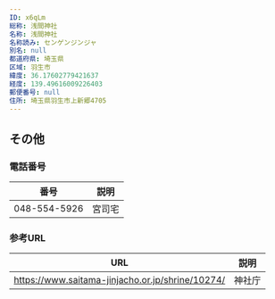 ```yaml
---
ID: x6qLm
総称: 浅間神社
名称: 浅間神社
名称読み: センゲンジンジャ
別名: null
都道府県: 埼玉県
区域: 羽生市
緯度: 36.17602779421637
経度: 139.49616009226403
郵便番号: null
住所: 埼玉県羽生市上新郷4705
---
```


## その他

### 電話番号

| 番号         | 説明   |
| ------------ | ------ |
| 048-554-5926 | 宮司宅 |

### 参考URL

| URL                                              | 説明   |
| ------------------------------------------------ | ------ |
| https://www.saitama-jinjacho.or.jp/shrine/10274/ | 神社庁 |
